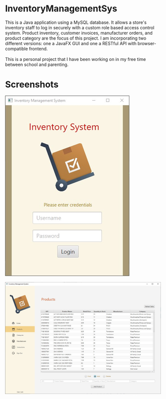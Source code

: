 # InventoryManagementSys

This is a Java application using a MySQL database. It allows a store's inventory staff to log in securely with a custom role based access control system. Product inventory, customer invoices, manufacturer orders, and product category are the focus of this project. I am incorporating two different versions: one a JavaFX GUI and one a RESTful API with browser-compatible frontend.<br/><br/>
This is a personal project that I have been working on in my free time between school and parenting. 

# Screenshots
![Login window:](src/main/resources/screenshots/Login_2-12-21.jpg)
<br/><br/>
![Products window:](src/main/resources/screenshots/Products_2-18-21.jpg)